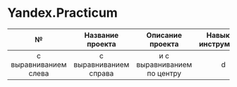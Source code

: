 # Yandex.Practicum
| № | Название проекта | Описание проекта | Навыки и инструменты | 
|:--------------------:|:---------------------:|:---------------------------:|:---------------:|
| с выравниванием слева | с выравниванием справа | и с выравниванием по центру | d |

